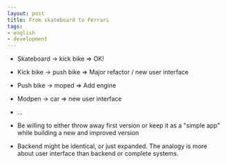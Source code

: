 ```yaml
---
layout: post
title: From skateboard to Ferrari
tags:
- english
- development
---
```


* Skateboard -> kick bike => OK!
* Kick bike -> push bike => Major refactor / new user interface
* Push bike -> moped => Add engine
* Modpen -> car => new user interface
* ...





* Be willing to either throw away first version or keep it as a "simple app" while building a new and improved version
* Backend might be identical, or just expanded. The analogy is more about user interface than backend or complete systems.


